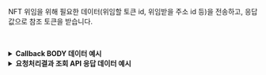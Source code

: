 NFT 위임을 위해 필요한 데이터(위임할 토큰 id, 위임받을 주소 id 등)을 전송하고, 응답값으로 참조 토큰을 받습니다.
<p><br/></p>

<details>
  <summary><b>Callback BODY 데이터 예시</b></summary>

  ```plaintext
  {
    "request_id": "ac7f1ec3-ae32-4cfd-9767-d10495f1ce9a"
    "status": "COMPLETE",
    "results": {
      "transaction_hash": "0xf174631f476cfb63f49f945c70e8d1db0fce39e009fe226f41b3bbdf172a5cd5",
      "transaction_gas_used": 118012,
      "requested_at": "2024-07-16T23:31:29+09:00",
      "finished_at": "2024-07-17T08:31:32+09:00"
    }
  }
  ```
</details>

<details>
  <summary><b>요청처리결과 조회 API 응답 데이터 예시</b></summary>

  ```plaintext
  {
      "code": "20000",
      "message": "SUCCESS",
      "request_id": "ac7f1ec3-ae32-4cfd-9767-d10495f1ce9a",
      "status": "COMPLETE",
      "results": {
          "transaction_hash": "0xf174631f476cfb63f49f945c70e8d1db0fce39e009fe226f41b3bbdf172a5cd5",
          "transaction_gas_used": 118012,
          "requested_at": "2024-07-16T23:31:29+09:00",
          "finished_at": "2024-07-17T08:31:33+09:00"
      }
  }
  ```
</details>
